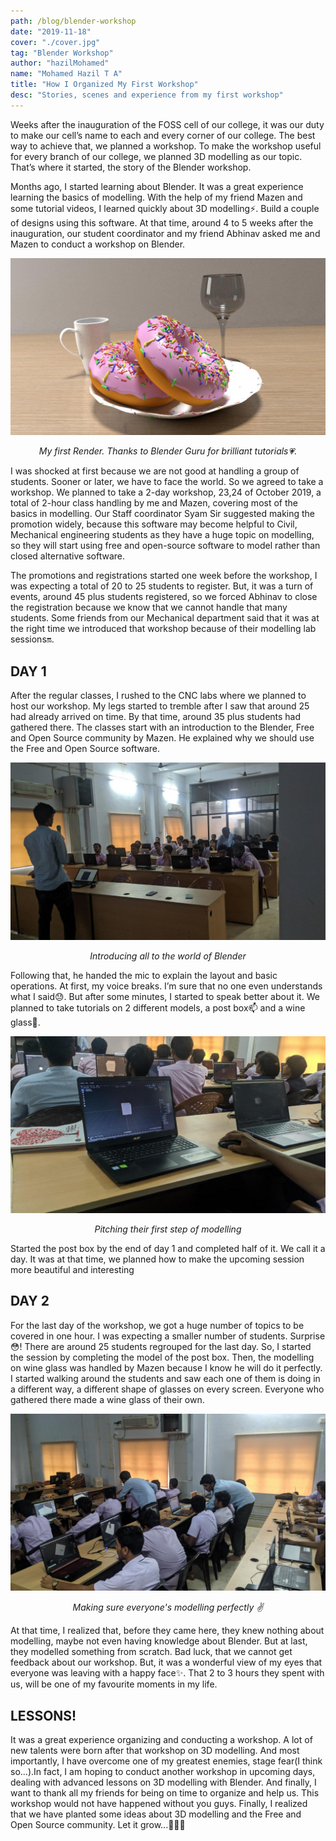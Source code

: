 ```yaml
---
path: /blog/blender-workshop
date: "2019-11-18"
cover: "./cover.jpg"
tag: "Blender Workshop"
author: "hazilMohamed"
name: "Mohamed Hazil T A"
title: "How I Organized My First Workshop"
desc: "Stories, scenes and experience from my first workshop"
---
```



Weeks after the inauguration of the FOSS cell of our college, it was our duty to make our cell’s name to each and every corner of our college. The best way to achieve that, we planned a workshop. To make the workshop useful for every branch of our college, we planned 3D modelling as our topic. That’s where it started, the story of the Blender workshop.

Months ago, I started learning about Blender. It was a great experience learning the basics of modelling. With the help of my friend Mazen and some tutorial videos, I learned quickly about 3D modelling⚡. Build a couple of designs using this software. At that time, around 4 to 5 weeks after the inauguration, our student coordinator and my friend Abhinav asked me and Mazen to conduct a workshop on Blender.

![First Render](./my-first-render.jpg "My First Render")
<p style="text-align: center"><em>My first Render. Thanks to Blender Guru for brilliant tutorials💗.</em></p>

I was shocked at first because we are not good at handling a group of students. Sooner or later, we have to face the world. So we agreed to take a workshop. We planned to take a 2-day workshop, 23,24 of October 2019, a total of 2-hour class handling by me and Mazen, covering most of the basics in modelling. Our Staff coordinator Syam Sir suggested making the promotion widely, because this software may become helpful to Civil, Mechanical engineering students as they have a huge topic on modelling, so they will start using free and open-source software to model rather than closed alternative software.

The promotions and registrations started one week before the workshop, I was expecting a total of 20 to 25 students to register. But, it was a turn of events, around 45 plus students registered, so we forced Abhinav to close the registration because we know that we cannot handle that many students. Some friends from our Mechanical department said that it was at the right time we introduced that workshop because of their modelling lab sessions🔛.

## DAY 1

After the regular classes, I rushed to the CNC labs where we planned to host our workshop. My legs started to tremble after I saw that around 25 had already arrived on time. By that time, around 35 plus students had gathered there. The classes start with an introduction to the Blender, Free and Open Source community by Mazen. He explained why we should use the Free and Open Source software. 

![Introduction](./introduction.jpg)
<p style="text-align: center"><em>Introducing all to the world of Blender</em></p>

Following that, he handed the mic to explain the layout and basic operations. At first, my voice breaks. I’m sure that no one even understands what I said😓. But after some minutes, I started to speak better about it. We planned to take tutorials on 2 different models, a post box📫 and a wine glass🍷. 

![Baby steps](./first-step.jpg "Baby steps...")
<p style="text-align: center"><em>Pitching their first step of modelling</em></p>

Started the post box by the end of day 1 and completed half of it. We call it a day. It was at that time, we planned how to make the upcoming session more beautiful and interesting

## DAY 2

For the last day of the workshop, we got a huge number of topics to be covered in one hour. I was expecting a smaller number of students. Surprise😳! There are around 25 students regrouped for the last day. So, I started the session by completing the model of the post box. Then, the modelling on wine glass was handled by Mazen because I know he will do it perfectly. I started walking around the students and saw each one of them is doing in a different way, a different shape of glasses on every screen. Everyone who gathered there made a wine glass of their own. 

![Helping](./helping.jpg)
<p style="text-align: center"><em>Making sure everyone's modelling perfectly ✌️</em></p>

At that time, I realized that, before they came here, they knew nothing about modelling, maybe not even having knowledge about Blender. But at last, they modelled something from scratch. Bad luck, that we cannot get feedback about our workshop. But, it was a wonderful view of my eyes that everyone was leaving with a happy face✨. That 2 to 3 hours they spent with us, will be one of my favourite moments in my life. 

## LESSONS!

It was a great experience organizing and conducting a workshop. A lot of new talents were born after that workshop on 3D modelling. And most importantly, I have overcome one of my greatest enemies, stage fear(I think so...).In fact, I am hoping to conduct another workshop in upcoming days, dealing with advanced lessons on 3D modelling with Blender.  And finally, I want to thank all my friends for being on time to organize and help us. This workshop would not have happened without you guys. Finally, I realized that we have planted some ideas about 3D modelling and the Free and Open Source community. Let it grow...🥰🥰🥰


